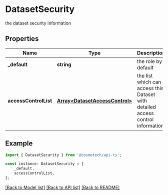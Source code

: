 # DatasetSecurity

the dataset security information

## Properties

Name | Type | Description | Notes
------------ | ------------- | ------------- | -------------
**_default** | **string** | the role by default | [default to undefined]
**accessControlList** | [**Array&lt;DatasetAccessControl&gt;**](DatasetAccessControl.md) | the list which can access this Dataset with detailed access control information | [default to undefined]

## Example

```typescript
import { DatasetSecurity } from '@cosmotech/api-ts';

const instance: DatasetSecurity = {
    _default,
    accessControlList,
};
```

[[Back to Model list]](../README.md#documentation-for-models) [[Back to API list]](../README.md#documentation-for-api-endpoints) [[Back to README]](../README.md)

